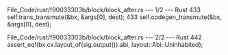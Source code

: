 File_Code/rust/f90033303b/block/block_after.rs --- 1/2 --- Rust
433                         self.trans_transmute(&bx, &args[0], dest);                                                                                       433                         self.codegen_transmute(&bx, &args[0], dest);

File_Code/rust/f90033303b/block/block_after.rs --- 2/2 --- Rust
                                                                                                                                                             442                         assert_eq!(bx.cx.layout_of(sig.output()).abi, layout::Abi::Uninhabited);

